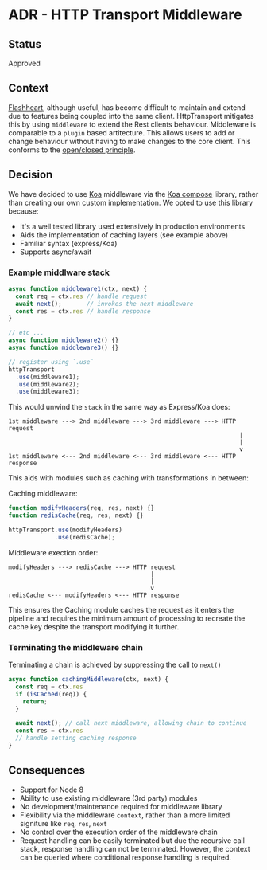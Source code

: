 # ADR - HTTP Transport Middleware

## Status
Approved

## Context

[Flashheart](https://github.com/bbc/flashheart), although useful, has become difficult to maintain and extend due to features being coupled into the same client. HttpTransport mitigates this by using `middleware` to extend the Rest clients behaviour. Middleware is comparable to a `plugin` based artitecture. This allows users to add or change behaviour without having to make changes to the core client. This conforms to the [open/closed principle](https://en.wikipedia.org/wiki/Open/closed_principle). 

## Decision

We have decided to use [Koa](https://github.com/koajs/koa) middleware via the [Koa compose](https://github.com/koajs/compose) library, rather than creating our own custom implementation. We opted to use this library because:

* It's a well tested library used extensively in production environments
* Aids the implementation of caching layers (see example above)
* Familiar syntax (express/Koa)
* Supports async/await

### Example middlware stack
```js
async function middleware1(ctx, next) {
  const req = ctx.res // handle request 
  await next();       // invokes the next middleware
  const res = ctx.res // handle response
}

// etc ...
async function middleware2() {}
async function middleware3() {}

// register using `.use` 
httpTransport
  .use(middleware1); 
  .use(middleware2); 
  .use(middleware3); 
```

This would unwind the `stack` in the same way as Express/Koa does:

```
1st middleware ---> 2nd middleware ---> 3rd middleware ---> HTTP request
                                                                 |
                                                                 |
                                                                 v
1st middleware <--- 2nd middleware <--- 3rd middleware <--- HTTP response
```

This aids with modules such as caching with transformations in between:

Caching middleware:
```js
function modifyHeaders(req, res, next) {}
function redisCache(req, res, next) {}

httpTransport.use(modifyHeaders)
             .use(redisCache);
```

Middleware exection order:
```
modifyHeaders ---> redisCache ---> HTTP request
                                        |
                                        |
                                        v
redisCache <--- modifyHeaders <--- HTTP response
```

This ensures the Caching module caches the request as it enters the pipeline and requires the minimum amount of processing to recreate the cache key despite the transport modifying it further.

### Terminating the middleware chain

Terminating a chain is achieved by suppressing the call to `next()`
```js
async function cachingMiddleware(ctx, next) {
  const req = ctx.res 
  if (isCached(req)) {
    return;
  }

  await next(); // call next middleware, allowing chain to continue     
  const res = ctx.res   
  // handle setting caching response
}
```

## Consequences

* Support for Node 8
* Ability to use existing middleware (3rd party) modules 
* No development/maintenance required for middleware library
* Flexibility via the middleware `context`, rather than a more limited signiture like `req`, `res`, `next`
* No control over the execution order of the middleware chain
* Request handling can be easily terminated but due the recursive call stack, response handling can not be terminated. However, the context can be queried where conditional response handling is required.   

